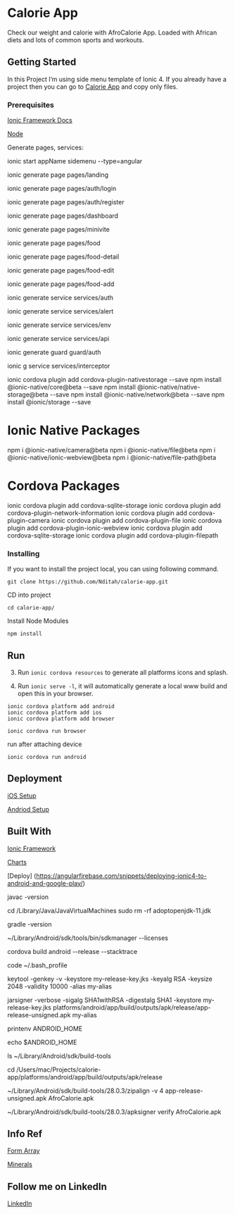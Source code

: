 # Calorie App

Check our weight and calorie with AfroCalorie App. Loaded with African diets and lots of common sports and workouts.

## Getting Started

In this Project I’m using side menu template of Ionic 4. If you already have a project then you can go to [Calorie App](https://github.com/Nditah/calorie-app) and copy only files.


### Prerequisites

[Ionic Framework Docs](https://ionicframework.com/docs/)

[Node](https://nodejs.org/)

Generate pages, services:

ionic start appName sidemenu --type=angular

ionic generate page pages/landing

ionic generate page pages/auth/login

ionic generate page pages/auth/register

ionic generate page pages/dashboard

ionic generate page pages/minivite

ionic generate page pages/food

ionic generate page pages/food-detail

ionic generate page pages/food-edit

ionic generate page pages/food-add


ionic generate service services/auth

ionic generate service services/alert

ionic generate service services/env

ionic generate service services/api

ionic generate guard guard/auth

ionic g service services/interceptor

ionic cordova plugin add cordova-plugin-nativestorage --save
npm install @ionic-native/core@beta --save
npm install @ionic-native/native-storage@beta --save
npm install @ionic-native/network@beta  --save
npm install @ionic/storage --save

# Ionic Native Packages
npm i @ionic-native/camera@beta
npm i @ionic-native/file@beta
npm i @ionic-native/ionic-webview@beta
npm i @ionic-native/file-path@beta

# Cordova Packages
ionic cordova plugin add cordova-sqlite-storage
ionic cordova plugin add cordova-plugin-network-information
ionic cordova plugin add cordova-plugin-camera
ionic cordova plugin add cordova-plugin-file
ionic cordova plugin add cordova-plugin-ionic-webview
ionic cordova plugin add cordova-sqlite-storage
ionic cordova plugin add cordova-plugin-filepath

### Installing

If you want to install the project local, you can using following command.

```
git clone https://github.com/Nditah/calorie-app.git
```

CD into project

```
cd calorie-app/
```

Install Node Modules

```
npm install
```

##  Run

3. Run `ionic cordova resources` to generate all platforms icons and splash.

4. Run `ionic serve -l`, it will automatically generate a local www build and open this in your browser.


```
ionic cordova platform add android
ionic cordova platform add ios
ionic cordova platform add browser

ionic cordova run browser
```

run after attaching device

```
ionic cordova run android 
```
## Deployment

[iOS Setup](https://ionicframework.com/docs/installation/ios)

[Andriod Setup](https://ionicframework.com/docs/installation/android)

## Built With

[Ionic Framework](https://ionicframework.com/)

[Charts](https://www.djamware.com/post/598953f880aca768e4d2b12b/creating-beautiful-charts-easily-using-ionic-3-and-angular-4)

[Deploy] (https://angularfirebase.com/snippets/deploying-ionic4-to-android-and-google-play/)

javac -version


cd /Library/Java/JavaVirtualMachines
sudo rm -rf adoptopenjdk-11.jdk


gradle -version

 ~/Library/Android/sdk/tools/bin/sdkmanager --licenses


cordova build android --release  --stacktrace 


code ~/.bash_profile

keytool -genkey -v -keystore my-release-key.jks -keyalg RSA -keysize 2048 -validity 10000 -alias my-alias


jarsigner -verbose -sigalg SHA1withRSA -digestalg SHA1 -keystore my-release-key.jks  platforms/android/app/build/outputs/apk/release/app-release-unsigned.apk my-alias


printenv ANDROID_HOME

echo $ANDROID_HOME 


ls ~/Library/Android/sdk/build-tools

cd /Users/mac/Projects/calorie-app/platforms/android/app/build/outputs/apk/release

~/Library/Android/sdk/build-tools/28.0.3/zipalign  -v 4 app-release-unsigned.apk AfroCalorie.apk

 ~/Library/Android/sdk/build-tools/28.0.3/apksigner verify  AfroCalorie.apk


## Info Ref

[Form Array](https://www.djamware.com/post/5b5cffaf80aca707dd4f65aa/building-crud-mobile-app-using-ionic-4-angular-6-and-cordova)

[Minerals](https://www.webmd.com/food-recipes/guide/vitamins-and-minerals-good-food-sources#1)


## Follow me on LinkedIn

[LinkedIn](https://linkedin.com/in/nditah)
